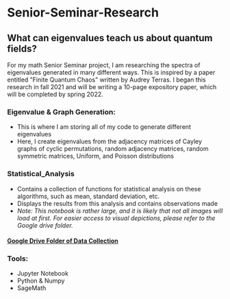 # Senior-Seminar-Research
## What can eigenvalues teach us about quantum fields?

For my math Senior Seminar project, I am researching the spectra of eigenvalues generated in many different ways. This is inspired by a paper entitled "Finite Quantum Chaos" written by Audrey Terras. I began this research in fall 2021 and will be writing a 10-page expository paper, which will be completed by spring 2022. 

### Eigenvalue & Graph Generation: 
* This is where I am storing all of my code to generate different eigenvalues
* Here, I create eigenvalues from the adjacency matrices of Cayley graphs of cyclic permutations, random adjacency matrices, random symmetric matrices, Uniform, and Poisson distributions

### Statistical_Analysis
* Contains a collection of functions for statistical analysis on these algorithms, such as mean, standard deviation, etc.
* Displays the results from this analysis and contains observations made
* _Note: This notebook is rather large, and it is likely that not all images will load at first. For easier access to visual depictions, please refer to the Google drive folder._

#### [Google Drive Folder of Data Collection](https://drive.google.com/drive/folders/1Xgm2uUiUob-MiAytpJ6Yp9cBu1OCzeBp?usp=sharing)

### Tools:
* Jupyter Notebook
* Python & Numpy
* SageMath

